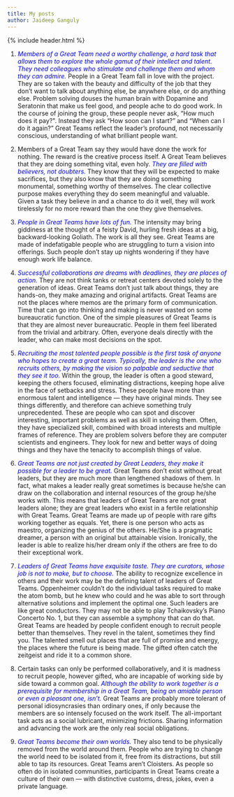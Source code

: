 ```yaml
---
title: My posts
author: Jaideep Ganguly
---
```


{% include header.html %}
1.	<font color="blue"><i>Members of a Great Team need a worthy challenge, a hard task that allows them to explore the whole gamut of their intellect and talent. They need colleagues who stimulate and challenge them and whom they can admire. </i></font>People in a Great Team fall in love with the project. They are so taken with the beauty and difficulty of the job that they don’t want to talk about anything else, be anywhere else, or do anything else. Problem solving douses the human brain with Dopamine and Seratonin  that make us feel good, and people ache to do good work. In the course of joining the group, these people never ask, “How much does it pay?". Instead they ask “How soon can I start?” and “When can I do it again?”  Great Teams reflect the leader’s profound, not necessarily conscious, understanding of what brilliant people want. 

2.	Members of a Great Team say they would have done the work for nothing. The reward is the creative process itself. A Great Team believes that they are doing something vital, even holy. <font color="blue"><i>They are filled with believers, not doubters.</i></font> They know that they will be expected to make sacrifices, but they also know that they are doing something monumental, something worthy of themselves. The clear collective purpose makes everything they do seem meaningful and valuable. Given a task they believe in and a chance to do it well, they will work tirelessly for no more reward than the one they give themselves. 

3.	<font color="blue"><i>People in Great Teams have lots of fun.</i></font> The intensity may bring giddiness at the thought of a feisty David, hurling fresh ideas at a big, backward-looking Goliath. The work is all they see. Great Teams are made of indefatigable people who are struggling to turn a vision into offerings. Such people don’t stay up nights wondering if they have enough work life balance.

4.	<font color="blue"><i>Successful collaborations are dreams with deadlines, they are places of action.</i></font>  They are not think tanks or retreat centers devoted solely to the generation of ideas. Great Teams don’t just talk about things, they are hands-on,  they make amazing and original artifacts. Great Teams are not the places where memos are the primary form of communication. Time that can go into thinking and making is never wasted on some bureaucratic function. One of the simple pleasures of Great Teams is that they are almost never bureaucratic. People in them feel liberated from the trivial and arbitrary. Often, everyone deals directly with the leader, who can make most decisions on the spot. 

5. <font color="blue"><i>Recruiting the most talented people possible is the first task of anyone who hopes to create a great team. Typically, the leader is the one who recruits others, by making the vision so palpable and seductive that they see it too. </i></font>Within the group, the leader is often a good steward, keeping the others focused, eliminating distractions, keeping hope alive in the face of setbacks and stress. These people have more than enormous talent and intelligence — they have original minds. They see things differently, and therefore can achieve something truly unprecedented. These are people who can spot and discover interesting, important problems as well as skill in solving them. Often, they have specialized skill, combined with broad interests and multiple frames of reference. They are problem solvers before they are computer scientists and engineers. They look for new and better ways of doing things and they have the tenacity to accomplish things of value. 

6.	<font color="blue"><i>Great Teams are not just created by Great Leaders, they make it possible for a leader to be great. </i></font>Great Teams don’t exist without great leaders, but they are much more than lengthened shadows of them. In fact, what makes a leader really great sometimes is because he/she can draw on the collaboration and internal resources of the group he/she works with. This means that leaders of Great Teams are not great leaders alone; they are great leaders who exist in a fertile relationship with Great Teams. Great Teams are made up of people with rare gifts working together as equals. Yet, there is one person who acts as maestro, organizing the genius of the others. He/She is a pragmatic dreamer, a person with an original but attainable vision. Ironically, the leader is able to realize his/her dream only if the others are free to do their exceptional work.

7.	<font color="blue"><i>Leaders of Great Teams have exquisite taste. They are curators, whose job is not to make, but to choose. </i></font>The ability to recognize excellence in others and their work may be the defining talent of leaders of Great Teams. Oppenheimer couldn’t do the individual tasks required to make the atom bomb, but he knew who could and he was able to sort through alternative solutions and implement the optimal one. Such leaders are like great conductors. They may not be able to play Tchaikovsky’s Piano Concerto No. 1, but they can assemble a symphony that can do that. Great Teams are headed by people confident enough to recruit people better than themselves. They revel in the talent, sometimes they find you. The talented smell out places that are full of promise and energy, the places where the future is being made. The gifted often catch the zeitgeist and ride it to a common shore.

8.	Certain tasks can only be performed collaboratively, and it is madness to recruit people, however gifted, who are incapable of working side by side toward a common goal. <font color="blue"><i>Although the ability to work together is a prerequisite for membership in a Great Team, being an amiable person or even a pleasant one, isn’t. </i></font>Great Teams are probably more tolerant of personal idiosyncrasies than ordinary ones, if only because the members are so intensely focused on the work itself. The all-important task acts as a social lubricant, minimizing frictions. Sharing information and advancing the work are the only real social obligations.

9.	<font color="blue"><i>Great Teams become their own worlds.</i></font> They also tend to be physically removed from the world around them. People who are trying to change the world need to be isolated from it, free from its distractions, but still able to tap its resources. Great Teams aren’t Cloisters. As people so often do in isolated communities, participants in Great Teams create a culture of their own — with distinctive customs, dress, jokes, even a private language. 
